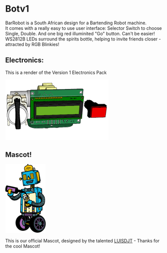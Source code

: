 # Botv1
BarRobot is a South African design for a Bartending Robot machine.  
It comes with a really easy to use user interface: Selector Switch to choose Single, Double.  And one big red illuminited "Go" button.  Can't be easier!
WS2812B LEDs surround the spirits bottle, helping to invite friends closer - attracted by RGB Blinkies!

## Electronics:
This is a render of the Version 1 Electronics Pack 

<img src="https://raw.githubusercontent.com/BarRobot/Botv1/master/Electronics/Render.png" width="328">


## Mascot! 

<img src="https://raw.githubusercontent.com/BarRobot/Botv1/master/Artwork/Logo.png" width="128">

This is our official Mascot, designed by the talented [LUISDJT](https://www.fiverr.com/luisdjt) - Thanks for the cool Mascot!



